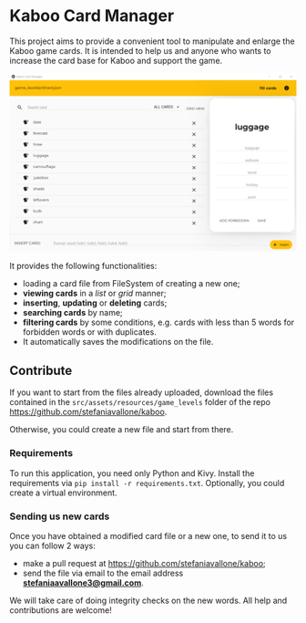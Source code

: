 # Kaboo Card Manager

This project aims to provide a convenient tool to manipulate and enlarge 
the Kaboo game cards.
It is intended to help us and anyone who wants to increase the card base
for Kaboo and support the game.

![Card Manager](assets/kaboo_card_manager.png)

It provides the following functionalities:
 - loading a card file from FileSystem of creating a new one; 
 - **viewing cards** in a *list* or *grid* manner;
 - **inserting**, **updating** or **deleting** cards;
 - **searching cards** by name;
 - **filtering cards** by some conditions, e.g. cards with less than 5 words for forbidden words or with duplicates.
 - It automatically saves the modifications on the file.


## Contribute
If you want to start from the files already uploaded, download the files 
contained in the `src/assets/resources/game_levels` folder of the repo 
https://github.com/stefaniavallone/kaboo.

Otherwise, you could create a new file and start from there.

### Requirements
To run this application, you need only Python and Kivy.
Install the requirements via `pip install -r requirements.txt`. 
Optionally, you could create a virtual environment.

### Sending us new cards
Once you have obtained a modified card file or a new one, to send it to us 
you can follow 2 ways:
  - make a pull request at https://github.com/stefaniavallone/kaboo;
  - send the file via email to the email address **stefaniaavallone3@gmail.com**.

We will take care of doing integrity checks on the new words. 
All help and contributions are welcome!